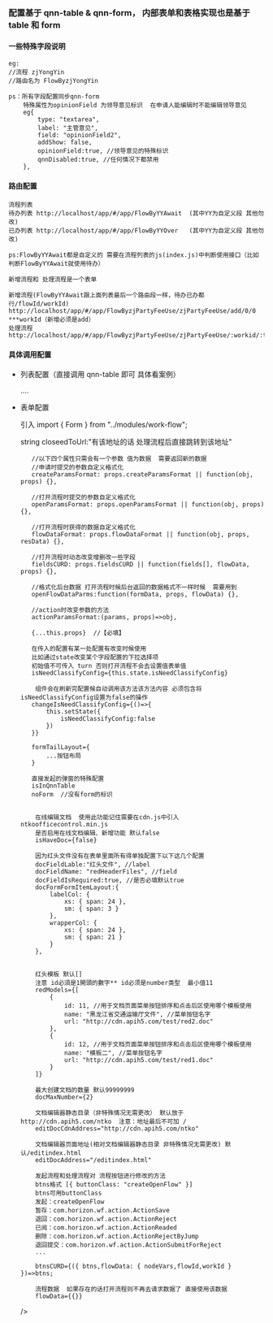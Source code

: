 ### 配置基于 qnn-table & qnn-form， 内部表单和表格实现也是基于 table 和 form

#### 一些特殊字段说明

    eg:
    //流程 zjYongYin
    //路由名为 FlowByzjYongYin

    ps：所有字段配置同步qnn-form
        特殊属性为opinionField 为领导意见标识  在申请人能编辑时不能编辑领导意见
        eg{
            type: "textarea",
            label: "主管意见",
            field: "opinionField2",
            addShow: false,
            opinionField:true, //领导意见的特殊标识
            qnnDisabled:true, //任何情况下都禁用
        },

#### 路由配置

    流程列表
    待办列表 http://localhost/app/#/app/FlowByYYAwait  (其中YY为自定义段 其他勿改)
    已办列表 http://localhost/app/#/app/FlowByYYOver   (其中YY为自定义段 其他勿改)

    ps:FlowByYYAwait都是自定义的 需要在流程列表的js(index.js)中判断使用接口（比如判断FlowByYYAwait就使用待办）

    新增流程和 处理流程是一个表单

    新增流程(FlowByYYAwait跟上面列表最后一个路由段一样，待办已办都行/flowId/workId)
    http://localhost/app/#/app/FlowByzjPartyFeeUse/zjPartyFeeUse/add/0/0    ***workId（新增必须是add）
    处理流程
    http://localhost/app/#/app/FlowByzjPartyFeeUse/zjPartyFeeUse/:workid/:title/:status

#### 具体调用配置

*   列表配置（直接调用 qnn-table 即可 具体看案例）

    ....

*   表单配置

    引入
    import { Form } from "../modules/work-flow";

       <Form
           //固定配置
           title:['applyUserId', 'sendTime', '用印申请'], //标题字段 array|string  规则 表单中取不到时就直接赋值给title 为数组就将几个字段值拼接起来
           apiNameByAdd: 'addFlowSealInLaunch',
           apiNameByUpdate: 'updateFlowSealAfterSubmit',
           apiNameByGet: 'getZjYySealApplyDetailByFlowWorkId',
           flowId:"", //string | (props)=>string
           closeedToUrl:"有该地址的话 处理流程后直接跳转到该地址"
           
           //以下四个属性只需会有一个参数 值为数据  需要返回新的数据
           //申请时提交的参数自定义格式化
           createParamsFormat: props.createParamsFormat || function(obj, props) {},

           //打开流程时提交的参数自定义格式化
           openParamsFormat: props.openParamsFormat || function(obj, props) {},

           //打开流程时获得的数据自定义格式化
           flowDataFormat: props.flowDataFormat || function(obj, props, resData) {},

           //打开流程时动态改变增删改一些字段
           fieldsCURD: props.fieldsCURD || function(fields[], flowData, props) {},

           //格式化后台数据 打开流程时候后台返回的数据格式不一样时候  需要用到
           openFlowDataParms:function(formData, props, flowData) {},

           //action时改变参数的方法
           actionParamsFormat:(params, props)=>obj,

           {...this.props}  //【必填】

           在传入的配置有某一处配置有改变时候使用
           比如通过state改变某个字段配置的下拉选择项
           初始值不可传入 turn 否则打开流程不会去设置值表单值 
           isNeedClassifyConfig={this.state.isNeedClassifyConfig}

            组件会在刷新完配置候自动调用该方法该方法内容 必须包含将isNeedClassifyConfig设置为false的操作
           changeIsNeedClassifyConfig={()=>{
               this.setState({
                   isNeedClassifyConfig:false
               })
           }}

           formTailLayout={
               ...按钮布局
           }

           直接发起的弹窗的特殊配置
           isInQnnTable
           noForm  //没有form的标识


            在线编辑文档  使用此功能记住需要在cdn.js中引入ntkoofficecontrol.min.js
            是否启用在线文档编辑、新增功能 默认false
            isHaveDoc={false}

            因为红头文件没有在表单里面所有得单独配置下以下这几个配置
            docFieldLable:"红头文件", //label
            docFieldName: "redHeaderFiles", //field
            docFieldIsRequired:true, //是否必填默认true
            docFormFormItemLayout:{
                labelCol: {
                    xs: { span: 24 },
                    sm: { span: 3 }
                },
                wrapperCol: {
                    xs: { span: 24 },
                    sm: { span: 21 }
                }
            },


            红头模板 默认[]
            注意 id必須是1開頭的數字** id必须是number类型  最小值11
            redModels={[
                {
                    id: 11, //用于文档页面菜单按钮排序和点击后区使用哪个模板使用
                    name: "黑龙江省交通运输厅文件", //菜单按钮名字
                    url: "http://cdn.apih5.com/test/red2.doc"
                },
                {
                    id: 12, //用于文档页面菜单按钮排序和点击后区使用哪个模板使用
                    name: "模板二", //菜单按钮名字
                    url: "http://cdn.apih5.com/test/red1.doc"
                }
            ]}

            最大创建文档的数量 默认99999999
            docMaxNumber={2}

            文档编辑器静态目录（非特殊情况无需更改） 默认放于http://cdn.apih5.com/ntko  注意：地址最后不可加 /
            editDocCdnAddress="http://cdn.apih5.com/ntko"

            文档编辑器页面地址(相对文档编辑器静态目录 非特殊情况无需更改) 默认/editindex.html
            editDocAddress="/editindex.html"

            发起流程和处理流程对 流程按钮进行修改的方法
            btns格式 [{ buttonClass: "createOpenFlow" }] 
            btns可用buttonClass 
            发起：createOpenFlow
            暂存：com.horizon.wf.action.ActionSave
            退回：com.horizon.wf.action.ActionReject
            已阅：com.horizon.wf.action.ActionReaded
            删除：com.horizon.wf.action.ActionRejectByJump
            退回提交：com.horizon.wf.action.ActionSubmitForReject
            ...
            
            btnsCURD={({ btns,flowData: { nodeVars,flowId,workId } })=>btns;

            流程数据  如果存在的话打开流程则不再去请求数据了 直接使用该数据 
            flowData={{}}

             
    />

